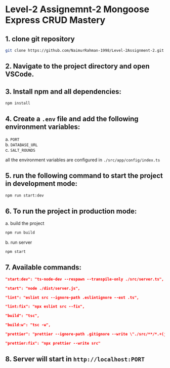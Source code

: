 # Level-2 Assignemnt-2 Mongoose Express CRUD Mastery

## 1. clone git repository

```bash
git clone https://github.com/NaimurRahman-1998/Level-2Assignment-2.git
```

## 2. Navigate to the project directory and open VSCode.

## 3. Install npm and all dependencies:

```bash
npm install
```

## 4. Create a `.env` file and add the following environment variables:

a. `PORT`  
b. `DATABASE_URL`  
c. `SALT_ROUNDS`

all the environment variables are configured in `./src/app/config/index.ts`

## 5. run the following command to start the project in development mode:

```bash
npm run start:dev
```

## 6. To run the project in production mode:

a. build the project

```bash
npm run build
```

b. run server

```bash
npm start
```

## 7. Available commands:

```json
"start:dev": "ts-node-dev --respawn --transpile-only ./src/server.ts",

"start": "node ./dist/server.js",

"lint": "eslint src --ignore-path .eslintignore --ext .ts",

"lint:fix": "npx eslint src --fix",

"build": "tsc",

"build:w": "tsc -w",

"prettier": "prettier --ignore-path .gitignore --write \"./src/**/*.+(js|ts|json)\"",

"prettier:fix": "npx prettier --write src"
```

## 8. Server will start in `http://localhost:PORT`
